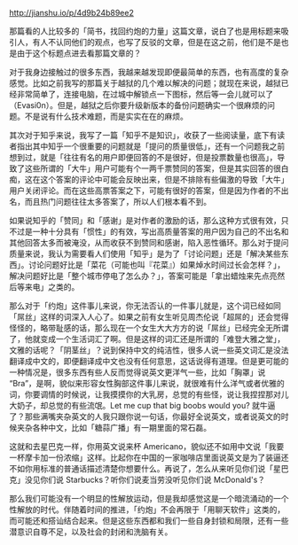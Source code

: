 
http://jianshu.io/p/4d9b24b89ee2


那篇看的人比较多的「简书，找回约炮的力量」这篇文章，说白了也是用标题来吸引人，有人不认同他们的观点，也写了反驳的文章，但是在这之前，他们是不是也是由于这个标题点进去看那篇文章的？

对于我身边接触过的很多东西，我越来越发现即便最简单的东西，也有高度的复杂感觉。比如之前我写的那篇关于越狱的几个难以解决的问题；就现在来说，越狱已经非常简单了，连接电脑，在过城中解锁点一下图标，然后等一会儿就可以了（Evasi0n）。但是，越狱之后你要升级新版本的备份问题确实一个很麻烦的问题。不是说有什么技术难题，而是实实在在的麻烦。

其次对于知乎来说，我写了一篇「知乎不是知识」，收获了一些阅读量，底下有读者指出其中知乎一个很重要的问题就是「提问的质量很低」，还有一个问题我之前想到过，就是「往往有名的用户即便回答的不是很好，但是投票数量也很高」，导致了这些所谓的「大牛」用户可能有个一两千票赞同的答案，但是其实回答的很白痴，这在这个答案的评论中可能会反映出来，但是不排除有些偏激的导致「大牛」用户关闭评论。而在这些高票答案之下，可能有很好的答案，但是因为作者的不出名，而且热门问题往往太多答案了，所以人们根本看不到。

如果说知乎的「赞同」和「感谢」是对作者的激励的话，那么这种方式很有效，只不过是一种十分具有「惯性」的有效，写出高质量答案的用户因为自己的不出名和其他回答太多而被淹没，从而收获不到赞同和感谢，陷入恶性循环。那么对于提问质量来说，我认为需要看人们使用「知乎」是为了「讨论问题」还是「解决某些东西」。讨论问题好比是「菜花（可能也叫『花菜』）如果焯水时间过长会怎样？」，解决问题好比是「整个城市停电了怎么办？」，答案可能是「拿出蜡烛来先点亮然后等来电」之类的。

那么对于「约炮」这件事儿来说，你无法否认的一件事儿就是，这个词已经如同「屌丝」这样的词深入人心了。如果之前有女生听见周杰伦说「超屌的」还会觉得怪怪的，略带耻感的话，那么现在一个女生大大方方的说「屌丝」已经完全无所谓了，他就变成一个生活词汇了啊。但是这样的词汇还是所谓的「难登大雅之堂」，文雅的话呢？「阴茎丝」？说到保持中文的纯洁性，很多人说一些英文词汇是没法翻译成中文的，即便翻译成中文也没有任何意思，这话说得有道理。但是更可能的一种情况是，很多东西有些人反而觉得说英文更洋气一些，比如「胸罩」说 “Bra”，是啊，貌似来形容女性胸部这件事儿来说，就很难有什么洋气或者优雅的词，你要调情的时候说，让我摸摸你的大乳房，总觉的有些怪，说让我捏捏那对儿大奶子，却总觉的有些流氓。Let me cup that big boobs would you? 就牛逼了？那些满嘴夹杂英文的人我只跟你说一句话，你最好全说英文，或者说英文的时候夹杂各种中文，比如「糖蒜广播」有一期里面的常石磊。

这就和去星巴克一样，你用英文说来杯 Americano，貌似还不如用中文说「我要一杯摩卡加一份浓缩」这样。比起你在中国的一家咖啡店里面说英文是为了装逼还不如你用标准的普通话描述清楚你想要什么。再说了，怎么从来听见你们说「星巴克」没见你们说 Starbucks？听你们说麦当劳没听见你们说 McDonald's？

那么我们可能没有一个明显的性解放运动，但是我却感觉这是一个暗流涌动的一个性解放的时代。伴随着时间的推进，「约炮」不会再限于「用聊天软件」这类的，而可能还和搭讪结合起来。但是这些东西都和我们一些自身封锁和局限，还有一些潜意识自尊不足，以及社会的封闭和洗脑有关。